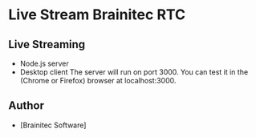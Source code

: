# Live Stream Brainitec RTC

##  Live Streaming

- Node.js server
- Desktop client
The server will run on port 3000.
You can test it in the (Chrome or Firefox) browser at localhost:3000.

## Author

- [Brainitec Software]